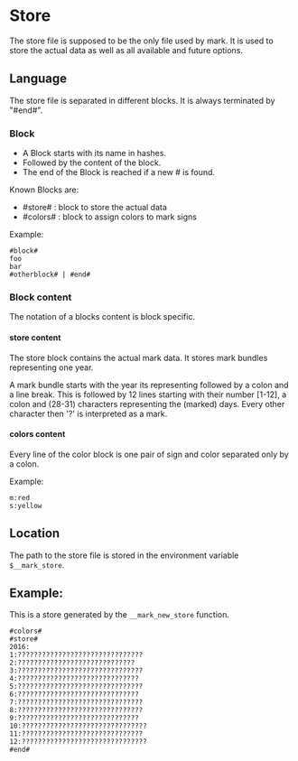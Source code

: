 # Store

The store file is supposed to be the only file used by mark. It is
used to store the actual data as well as all available and future options.

## Language

The store file is separated in different blocks. 
It is always terminated by "#end#".

### Block

+ A Block starts with its name in hashes.
+ Followed by the content of the block.
+ The end of the Block is reached if a new # is found.

Known Blocks are:

+ #store# : block to store the actual data
+ #colors# : block to assign colors to mark signs

Example:
```
#block#
foo
bar
#otherblock# | #end#
```

### Block content

The notation of a blocks content is block specific.

#### store content

The store block contains the actual mark data.
It stores mark bundles representing one year.

A mark bundle starts with the year its representing followed by a colon and a line break.
This is followed by 12 lines starting with their number [1-12], a colon and
(28-31) characters representing the (marked) days.
Every other character then '?' is interpreted as a mark. 

#### colors content

Every line of the color block is one pair of sign and color separated
only by a colon.

Example:
```
m:red
s:yellow
```

## Location

The path to the store file is stored in the environment variable `$__mark_store`.


## Example:

This is a store generated by the `__mark_new_store` function.


```
#colors#
#store#
2016:
1:???????????????????????????????
2:?????????????????????????????
3:???????????????????????????????
4:??????????????????????????????
5:???????????????????????????????
6:??????????????????????????????
7:???????????????????????????????
8:???????????????????????????????
9:??????????????????????????????
10:???????????????????????????????
11:??????????????????????????????
12:???????????????????????????????
#end#
```
